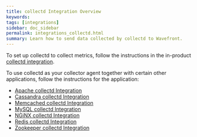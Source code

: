 ```yaml
---
title: collectd Integration Overview
keywords:
tags: [integrations]
sidebar: doc_sidebar
permalink: integrations_collectd.html
summary: Learn how to send data collected by collectd to Wavefront.
---
```


To set up collectd to collect metrics, follow the instructions in the in-product [collectd integration](integrations.html).

To use collectd as your collector agent together with certain other applications, follow the instructions for the application:

* [Apache collectd Integration](integrations_collectd_apache.html)
* [Cassandra collectd Integration](integrations_collectd_cassandra.html)
* [Memcached collectd Integration](integrations_collectd_memcached.html)
* [MySQL collectd Integration](integrations_collectd_mysql.html)
* [NGiNX collectd Integration](integrations_collectd_nginx.html)
* [Redis collectd Integration](integrations_collectd_redis.html)
* [Zookeeper collectd Integration](integrations_collectd_zookeeper.html)
